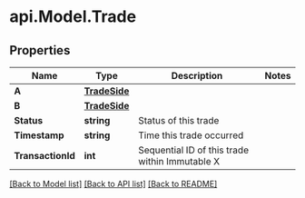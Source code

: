 # api.Model.Trade

## Properties

Name | Type | Description | Notes
------------ | ------------- | ------------- | -------------
**A** | [**TradeSide**](TradeSide.md) |  | 
**B** | [**TradeSide**](TradeSide.md) |  | 
**Status** | **string** | Status of this trade | 
**Timestamp** | **string** | Time this trade occurred | 
**TransactionId** | **int** | Sequential ID of this trade within Immutable X | 

[[Back to Model list]](../README.md#documentation-for-models) [[Back to API list]](../README.md#documentation-for-api-endpoints) [[Back to README]](../README.md)

